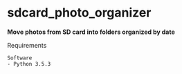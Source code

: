 # sdcard_photo_organizer

**Move photos from SD card into folders organized by date**


Requirements 
    

    Software
    - Python 3.5.3
